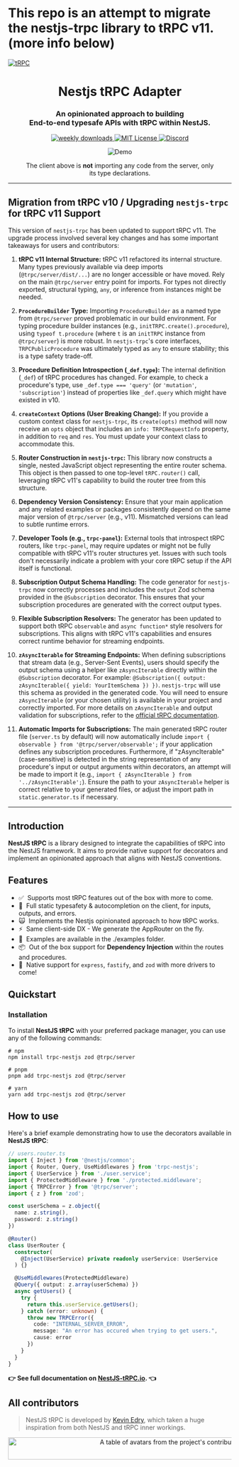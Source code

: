 # This repo is an attempt to migrate the nestjs-trpc library to tRPC v11. (more info below)


<a href="https://nestjs-trpc.io/" target="_blank" rel="noopener">
  <picture>
    <source media="(prefers-color-scheme: dark)" srcset="https://i.imgur.com/JvsOXCg.png" />
    <img alt="tRPC" src="https://i.imgur.com/JvsOXCg.png" />
  </picture>
</a>

<div align="center">
  <h1>Nestjs tRPC Adapter</h1>
  <h3>An opinionated approach to building<br />End-to-end typesafe APIs with tRPC within NestJS.</h3>
  <a href="https://npmcharts.com/compare/nestjs-trpc?interval=30">
    <img alt="weekly downloads" src="https://img.shields.io/npm/dm/nestjs-trpc.svg">
  </a>
  <a href="https://github.com/KevinEdry/nestjs-trpc/blob/main/LICENSE">
    <img alt="MIT License" src="https://img.shields.io/github/license/KevinEdry/nestjs-trpc" />
  </a>
  <a href="https://discord.gg/trpc-867764511159091230">
    <img alt="Discord" src="https://img.shields.io/discord/867764511159091230?color=7389D8&label&logo=discord&logoColor=ffffff" />
  </a>
  <br />
  <figure>
    <img src="https://assets.trpc.io/www/v10/v10-dark-landscape.gif" alt="Demo" />
    <figcaption>
      <p align="center">
        The client above is <strong>not</strong> importing any code from the server, only its type declarations.
      </p>
    </figcaption>
  </figure>
</div>

---
## Migration from tRPC v10 / Upgrading `nestjs-trpc` for tRPC v11 Support

This version of `nestjs-trpc` has been updated to support tRPC v11. The upgrade process involved several key changes and has some important takeaways for users and contributors:

1.  **tRPC v11 Internal Structure:** tRPC v11 refactored its internal structure. Many types previously available via deep imports (`@trpc/server/dist/...`) are no longer accessible or have moved. Rely on the main `@trpc/server` entry point for imports. For types not directly exported, structural typing, `any`, or inference from instances might be needed.

2.  **`ProcedureBuilder` Type:** Importing `ProcedureBuilder` as a named type from `@trpc/server` proved problematic in our build environment. For typing procedure builder instances (e.g., `initTRPC.create().procedure`), using `typeof t.procedure` (where `t` is an `initTRPC` instance from `@trpc/server`) is more robust. In `nestjs-trpc`'s core interfaces, `TRPCPublicProcedure` was ultimately typed as `any` to ensure stability; this is a type safety trade-off.

3.  **Procedure Definition Introspection (`_def.type`):** The internal definition (`_def`) of tRPC procedures has changed. For example, to check a procedure's type, use `_def.type === 'query'` (or `'mutation'`, `'subscription'`) instead of properties like `_def.query` which might have existed in v10.

4.  **`createContext` Options (User Breaking Change):** If you provide a custom context class for `nestjs-trpc`, its `create(opts)` method will now receive an `opts` object that includes an `info: TRPCRequestInfo` property, in addition to `req` and `res`. You must update your context class to accommodate this.

5.  **Router Construction in `nestjs-trpc`:** This library now constructs a single, nested JavaScript object representing the entire router schema. This object is then passed to one top-level `tRPC.router()` call, leveraging tRPC v11's capability to build the router tree from this structure.

6.  **Dependency Version Consistency:** Ensure that your main application and any related examples or packages consistently depend on the same major version of `@trpc/server` (e.g., v11). Mismatched versions can lead to subtle runtime errors.

7.  **Developer Tools (e.g., `trpc-panel`):** External tools that introspect tRPC routers, like `trpc-panel`, may require updates or might not be fully compatible with tRPC v11's router structures yet. Issues with such tools don't necessarily indicate a problem with your core tRPC setup if the API itself is functional.

8.  **Subscription Output Schema Handling:** The code generator for `nestjs-trpc` now correctly processes and includes the `output` Zod schema provided in the `@Subscription` decorator. This ensures that your subscription procedures are generated with the correct output types.

9.  **Flexible Subscription Resolvers:** The generator has been updated to support both tRPC `observable` and `async function*` style resolvers for subscriptions. This aligns with tRPC v11's capabilities and ensures correct runtime behavior for streaming endpoints.

10. **`zAsyncIterable` for Streaming Endpoints:** When defining subscriptions that stream data (e.g., Server-Sent Events), users should specify the output schema using a helper like `zAsyncIterable` directly within the `@Subscription` decorator. For example: `@Subscription({ output: zAsyncIterable({ yield: YourItemSchema }) })`. `nestjs-trpc` will use this schema as provided in the generated code. You will need to ensure `zAsyncIterable` (or your chosen utility) is available in your project and correctly imported. For more details on `zAsyncIterable` and output validation for subscriptions, refer to the [official tRPC documentation](https://trpc.io/docs/server/subscriptions#example-with-zod).

11. **Automatic Imports for Subscriptions:** The main generated tRPC router file (`server.ts` by default) will now automatically include `import { observable } from '@trpc/server/observable';` if your application defines any subscription procedures. Furthermore, if "zAsyncIterable" (case-sensitive) is detected in the string representation of any procedure's input or output arguments within decorators, an attempt will be made to import it (e.g., `import { zAsyncIterable } from '../zAsyncIterable';`). Ensure the path to your `zAsyncIterable` helper is correct relative to your generated files, or adjust the import path in `static.generator.ts` if necessary.

---


## Introduction

**NestJS tRPC** is a library designed to integrate the capabilities of tRPC into the NestJS framework. It aims to provide native support for decorators and implement an opinionated approach that aligns with NestJS conventions.

## Features

- ✅&nbsp; Supports most tRPC features out of the box with more to come.
- 🧙‍&nbsp; Full static typesafety & autocompletion on the client, for inputs, outputs, and errors.
- 🙀&nbsp; Implements the Nestjs opinionated approach to how tRPC works.
- ⚡️&nbsp; Same client-side DX - We generate the AppRouter on the fly.
- 🔋&nbsp; Examples are available in the ./examples folder.
- 📦&nbsp; Out of the box support for **Dependency Injection** within the routes and procedures.
- 👀&nbsp; Native support for `express`, `fastify`, and `zod` with more drivers to come!

## Quickstart

### Installation

To install **NestJS tRPC** with your preferred package manager, you can use any of the following commands:

```shell
# npm
npm install trpc-nestjs zod @trpc/server

# pnpm
pnpm add trpc-nestjs zod @trpc/server

# yarn
yarn add trpc-nestjs zod @trpc/server
```

## How to use

Here's a brief example demonstrating how to use the decorators available in **NestJS tRPC**:

```typescript
// users.router.ts
import { Inject } from '@nestjs/common';
import { Router, Query, UseMiddlewares } from 'trpc-nestjs';
import { UserService } from './user.service';
import { ProtectedMiddleware } from './protected.middleware';
import { TRPCError } from '@trpc/server';
import { z } from 'zod';

const userSchema = z.object({
  name: z.string(),
  password: z.string()
})

@Router()
class UserRouter {
  constructor(
    @Inject(UserService) private readonly userService: UserService
  ) {}

  @UseMiddlewares(ProtectedMiddleware)
  @Query({ output: z.array(userSchema) })
  async getUsers() {
    try {
      return this.userService.getUsers();
    } catch (error: unknown) {
      throw new TRPCError({
        code: "INTERNAL_SERVER_ERROR",
        message: "An error has occured when trying to get users.",
        cause: error
      })
    }
  }
}
```

**👉 See full documentation on [NestJS-tRPC.io](https://nestjs-trpc.io/docs). 👈**

## All contributors

> NestJS tRPC is developed by [Kevin Edry](https://twitter.com/KevinEdry), which taken a huge inspiration from both NestJS and tRPC inner workings.

<a href="https://github.com/KevinEdry/nestjs-trpc/graphs/contributors">
  <p align="center">
    <img width="720" height="50" src="https://contrib.rocks/image?repo=kevinedry/nestjs-trpc" alt="A table of avatars from the project's contributors" />
  </p>
</a>

